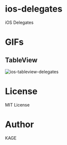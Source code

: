 # ios-delegates
iOS Delegates

# GIFs
## TableView
![ios-tableview-delegates](https://cloud.githubusercontent.com/assets/3097559/21293047/4787804c-c55c-11e6-9258-dc10726781d2.gif)

# License
MIT License

# Author
KAGE
